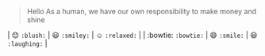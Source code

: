 > Hello As a human, we have our own responsibility to make money and shine

| :blush: `:blush:` | :smiley: `:smiley:` | :relaxed: `:relaxed:` |
| :bowtie: `:bowtie:` | :smile: `:smile:` | :laughing: `:laughing:` |
